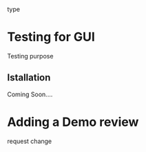 type


# Testing for GUI
Testing purpose

## Istallation
Coming Soon....


# Adding a Demo review 
request change